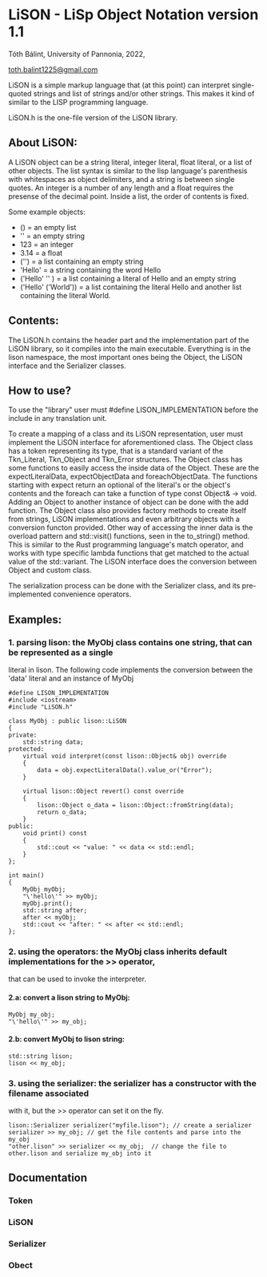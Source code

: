 # LiSON - LiSp Object Notation version 1.1
Tóth Bálint, University of Pannonia, 2022,

<toth.balint1225@gmail.com>

LiSON is a simple markup language that (at this point) can interpret single-quoted
strings and list of strings and/or other strings. This makes it kind of similar to
the LISP programming language.

LiSON.h is the one-file version of the LiSON library.
## About LiSON:
A LiSON object can be a string literal, integer literal, float literal,
or a list of other objects. The list syntax is similar to
the lisp language's parenthesis with whitespaces as object delimiters, and a string
is between single quotes. An integer is a number of any length and a float requires the presense
of the decimal point. Inside a list, the order of contents is fixed.

Some example objects:
- () = an empty list
- '' = an empty string
- 123 = an integer
- 3.14 = a float
- ('') = a list containing an empty string
- 'Hello' = a string containing the word Hello
- ('Hello' '' ) = a list containing a literal of Hello and an empty string
- ('Hello' ('World')) = a list containing the literal Hello and another list containing the literal World.

## Contents:
The LiSON.h contains the header part and the implementation part of the LiSON library,
so it compiles into the main executable.
Everything is in the lison namespace, the most important ones being the Object, the
LiSON interface and the Serializer classes.

## How to use?
To use the "library" user must #define LISON_IMPLEMENTATION before the include in any
translation unit.

To create a mapping of a class and its LiSON representation, user must implement the
LiSON interface for aforementioned class. The Object class has a token representing
its type, that is a standard variant of the Tkn_Literal, Tkn_Object and Tkn_Error structures.
The Object class has some functions to easily access the inside data of the Object. These
are the expectLiteralData, expectObjectData and foreachObjectData. The functions starting with
expect return an optional of the literal's or the object's contents and the foreach can take a
function of type const Object& -> void. Adding an Object to another instance of object can be
done with the add function. The Object class also provides factory methods to create itself
from strings, LiSON implementations and even arbitrary objects with a conversion functon provided.
Other way of accessing the inner data is the overload pattern and std::visit() functions, seen
in the to_string() method. This is similar to the Rust programming language's match operator, and
works with type specific lambda functions that get matched to the actual value of the std::variant.
The LiSON interface does the conversion between Object and custom class.

The serialization process can be done with the Serializer class, and its pre-implemented
convenience operators.

## Examples:
### 1. parsing lison: the MyObj class contains one string, that can be represented as a single
   literal in lison. The following code implements the conversion between the 'data' literal
   and an instance of MyObj

```
#define LISON_IMPLEMENTATION
#include <iostream>
#include "LiSON.h"

class MyObj : public lison::LiSON
{
private:
	std::string data;
protected:
	virtual void interpret(const lison::Object& obj) override
	{
		data = obj.expectLiteralData().value_or("Error");
	}

	virtual lison::Object revert() const override
	{
		lison::Object o_data = lison::Object::fromString(data);
		return o_data;
	}
public:
	void print() const
	{
		std::cout << "value: " << data << std::endl;
	}
};

int main()
{
	MyObj myObj;
	"\'hello\'" >> myObj;
	myObj.print();
	std::string after;
	after << myObj;
	std::cout << "after: " << after << std::endl;
};
```

### 2. using the operators: the MyObj class inherits default implementations for the >> operator,

   that can be used to invoke the interpreter.
#### 2.a: convert a lison string to MyObj:

```
MyObj my_obj;
"\'hello\'" >> my_obj;
```

#### 2.b: convert MyObj to lison string:

```
std::string lison;
lison << my_obj;
```

### 3. using the serializer: the serializer has a constructor with the filename associated
   with it, but the >> operator can set it on the fly.

```
lison::Serializer serializer("myfile.lison"); // create a serializer
serializer >> my_obj; // get the file contents and parse into the my_obj
"other.lison" >> serializer << my_obj;  // change the file to other.lison and serialize my_obj into it
```

## Documentation
### Token
### LiSON
### Serializer
### Obect